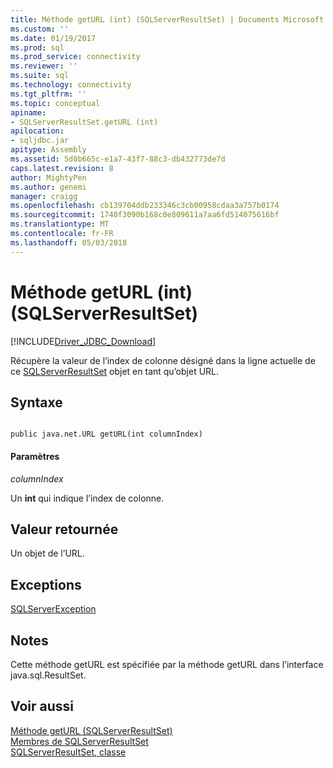 ```yaml
---
title: Méthode getURL (int) (SQLServerResultSet) | Documents Microsoft
ms.custom: ''
ms.date: 01/19/2017
ms.prod: sql
ms.prod_service: connectivity
ms.reviewer: ''
ms.suite: sql
ms.technology: connectivity
ms.tgt_pltfrm: ''
ms.topic: conceptual
apiname:
- SQLServerResultSet.getURL (int)
apilocation:
- sqljdbc.jar
apitype: Assembly
ms.assetid: 5d0b665c-e1a7-43f7-88c3-db432773de7d
caps.latest.revision: 8
author: MightyPen
ms.author: genemi
manager: craigg
ms.openlocfilehash: cb139704ddb233346c3cb00958cdaa3a757b0174
ms.sourcegitcommit: 1740f3090b168c0e809611a7aa6fd514075616bf
ms.translationtype: MT
ms.contentlocale: fr-FR
ms.lasthandoff: 05/03/2018
---
```

# <a name="geturl-method-int-sqlserverresultset"></a>Méthode getURL (int) (SQLServerResultSet)
[!INCLUDE[Driver_JDBC_Download](../../../includes/driver_jdbc_download.md)]

  Récupère la valeur de l’index de colonne désigné dans la ligne actuelle de ce [SQLServerResultSet](../../../connect/jdbc/reference/sqlserverresultset-class.md) objet en tant qu’objet URL.  
  
## <a name="syntax"></a>Syntaxe  
  
```  
  
public java.net.URL getURL(int columnIndex)  
```  
  
#### <a name="parameters"></a>Paramètres  
 *columnIndex*  
  
 Un **int** qui indique l’index de colonne.  
  
## <a name="return-value"></a>Valeur retournée  
 Un objet de l’URL.  
  
## <a name="exceptions"></a>Exceptions  
 [SQLServerException](../../../connect/jdbc/reference/sqlserverexception-class.md)  
  
## <a name="remarks"></a>Notes  
 Cette méthode getURL est spécifiée par la méthode getURL dans l’interface java.sql.ResultSet.  
  
## <a name="see-also"></a>Voir aussi  
 [Méthode getURL &#40;SQLServerResultSet&#41;](../../../connect/jdbc/reference/geturl-method-sqlserverresultset.md)   
 [Membres de SQLServerResultSet](../../../connect/jdbc/reference/sqlserverresultset-members.md)   
 [SQLServerResultSet, classe](../../../connect/jdbc/reference/sqlserverresultset-class.md)  
  
  
